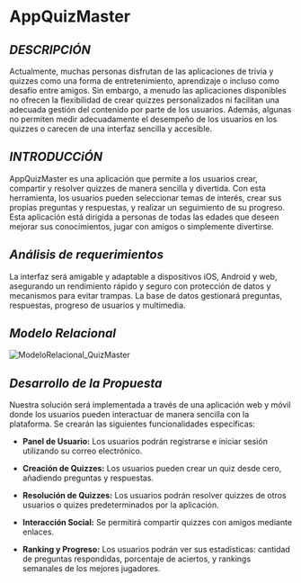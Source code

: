 # AppQuizMaster

## *DESCRIPCIÓN*
Actualmente, muchas personas disfrutan de las aplicaciones de trivia y quizzes como una forma de entretenimiento, aprendizaje o incluso como desafío entre amigos.
Sin embargo, a menudo las aplicaciones disponibles no ofrecen la flexibilidad de crear quizzes personalizados ni facilitan una adecuada gestión del contenido por parte de los usuarios. 
Además, algunas no permiten medir adecuadamente el desempeño de los usuarios en los quizzes o carecen de una interfaz sencilla y accesible.

## *INTRODUCCiÓN*
AppQuizMaster es una aplicación que permite a los usuarios crear, compartir y resolver quizzes de manera sencilla y divertida.
Con esta herramienta, los usuarios pueden seleccionar temas de interés, crear sus propias preguntas y respuestas, y realizar un seguimiento de su progreso. 
Esta aplicación está dirigida a personas de todas las edades que deseen mejorar sus conocimientos, jugar con amigos o simplemente divertirse.

## *Análisis de requerimientos*
La interfaz será amigable y adaptable a dispositivos iOS, Android y web, asegurando un rendimiento rápido y seguro con protección de datos y mecanismos para evitar trampas. La base de datos gestionará preguntas, respuestas, progreso de usuarios y multimedia.

## *Modelo Relacional*
![ModeloRelacional_QuizMaster](https://github.com/user-attachments/assets/36f9b473-2bd4-4736-9055-91f621d90e4a)

## *Desarrollo de la Propuesta*
Nuestra solución será implementada a través de una aplicación web y móvil donde los usuarios pueden interactuar de manera sencilla con la plataforma. Se crearán las siguientes funcionalidades específicas:

- **Panel de Usuario:** 
Los usuarios podrán registrarse e iniciar sesión utilizando su correo electrónico.

- **Creación de Quizzes:** 
Los usuarios pueden crear un quiz desde cero, añadiendo preguntas y respuestas.

- **Resolución de Quizzes:** 
Los usuarios podrán resolver quizzes de otros usuarios o quizes predeterminados por la aplicación.

- **Interacción Social:** 
Se permitirá compartir quizzes con amigos mediante enlaces.

- **Ranking y Progreso:** 
Los usuarios podrán ver sus estadísticas: cantidad de preguntas respondidas, porcentaje de aciertos, y rankings semanales de los mejores jugadores.
